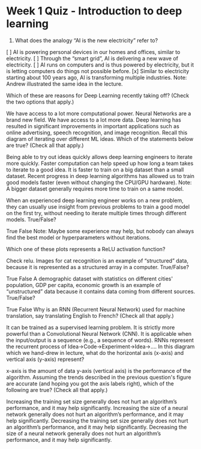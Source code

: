 # Week 1 Quiz - Introduction to deep learning
1. What does the analogy “AI is the new electricity” refer to?

 [ ] AI is powering personal devices in our homes and offices, similar to electricity.
 [ ] Through the “smart grid”, AI is delivering a new wave of electricity.
 [ ] AI runs on computers and is thus powered by electricity, but it is letting computers do things not possible before.
 [x] Similar to electricity starting about 100 years ago, AI is transforming multiple industries.
Note: Andrew illustrated the same idea in the lecture.

Which of these are reasons for Deep Learning recently taking off? (Check the two options that apply.)

 We have access to a lot more computational power.
 Neural Networks are a brand new field.
 We have access to a lot more data.
 Deep learning has resulted in significant improvements in important applications such as online advertising, speech recognition, and image recognition.
Recall this diagram of iterating over different ML ideas. Which of the statements below are true? (Check all that apply.)

 Being able to try out ideas quickly allows deep learning engineers to iterate more quickly.
 Faster computation can help speed up how long a team takes to iterate to a good idea.
 It is faster to train on a big dataset than a small dataset.
 Recent progress in deep learning algorithms has allowed us to train good models faster (even without changing the CPU/GPU hardware).
Note: A bigger dataset generally requires more time to train on a same model.

When an experienced deep learning engineer works on a new problem, they can usually use insight from previous problems to train a good model on the first try, without needing to iterate multiple times through different models. True/False?

 True
 False
Note: Maybe some experience may help, but nobody can always find the best model or hyperparameters without iterations.

Which one of these plots represents a ReLU activation function?

Check relu.
Images for cat recognition is an example of “structured” data, because it is represented as a structured array in a computer. True/False?

 True
 False
A demographic dataset with statistics on different cities' population, GDP per capita, economic growth is an example of “unstructured” data because it contains data coming from different sources. True/False?

 True
 False
Why is an RNN (Recurrent Neural Network) used for machine translation, say translating English to French? (Check all that apply.)

 It can be trained as a supervised learning problem.
 It is strictly more powerful than a Convolutional Neural Network (CNN).
 It is applicable when the input/output is a sequence (e.g., a sequence of words).
 RNNs represent the recurrent process of Idea->Code->Experiment->Idea->....
In this diagram which we hand-drew in lecture, what do the horizontal axis (x-axis) and vertical axis (y-axis) represent?

x-axis is the amount of data
y-axis (vertical axis) is the performance of the algorithm.
Assuming the trends described in the previous question's figure are accurate (and hoping you got the axis labels right), which of the following are true? (Check all that apply.)

 Increasing the training set size generally does not hurt an algorithm’s performance, and it may help significantly.
 Increasing the size of a neural network generally does not hurt an algorithm’s performance, and it may help significantly.
 Decreasing the training set size generally does not hurt an algorithm’s performance, and it may help significantly.
 Decreasing the size of a neural network generally does not hurt an algorithm’s performance, and it may help significantly.
